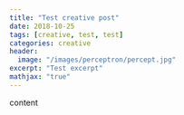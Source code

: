 ```yaml
---
title: "Test creative post"
date: 2018-10-25
tags: [creative, test, test]
categories: creative
header:
  image: "/images/perceptron/percept.jpg"
excerpt: "Test excerpt"
mathjax: "true"
---
```


content
